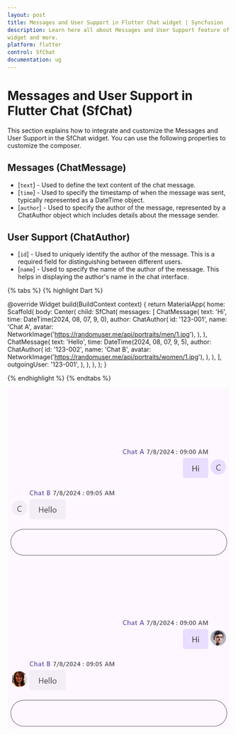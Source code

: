 ```yaml
---
layout: post
title: Messages and User Support in Flutter Chat widget | Syncfusion
description: Learn here all about Messages and User Support feature of Syncfusion Flutter Chat (SfChat)
widget and more.
platform: flutter
control: SfChat
documentation: ug
---
```


# Messages and User Support in Flutter Chat (SfChat)
This section explains how to integrate and customize the Messages and User Support in the SfChat widget. You can use the following 
properties to customize the composer.

## Messages (ChatMessage)

* [`text`] - Used to define the text content of the chat message.
* [`time`] - Used to specify the timestamp of when the message was sent, typically represented as a DateTime object.
* [`author`] - Used to specify the author of the message, represented by a ChatAuthor object which includes details about the message sender.

## User Support (ChatAuthor)

* [`id`] - Used to uniquely identify the author of the message. This is a required field for distinguishing between different users.
* [`name`] - Used to specify the name of the author of the message. This helps in displaying the author's name in the chat interface.

{% tabs %}
{% highlight Dart %}

@override
Widget build(BuildContext context) {
  return MaterialApp(
    home: Scaffold(
      body: Center(
        child: SfChat(
          messages: <ChatMessage>[
            ChatMessage(
              text: 'Hi',
              time: DateTime(2024, 08, 07, 9, 0),
              author: ChatAuthor(
                id: '123-001',
                name: 'Chat A',
                avatar: NetworkImage('https://randomuser.me/api/portraits/men/1.jpg'),
              ),
            ),
            ChatMessage(
              text: 'Hello',
              time: DateTime(2024, 08, 07, 9, 5),
              author: ChatAuthor(
                id: '123-002',
                name: 'Chat B',
                avatar: NetworkImage('https://randomuser.me/api/portraits/women/1.jpg'),
              ),
            ),
          ],
          outgoingUser: '123-001',
        ),
      ),
    ),
  );
}

{% endhighlight %}
{% endtabs %}

![Messages and User Support](images/message-and-usersupport/default-message-chat.png)
![Messages and User Support](images/message-and-usersupport/avatar-message-chat.png)